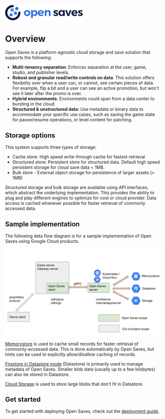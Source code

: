 <img src="images/Full-Color-Logo.svg" width="50%" />

# Overview

Open Saves is a platform-agnostic cloud storage and save solution that supports the following:

*  **Multi-tenancy separation**: Enforces separation at the user, game, studio, and publisher levels.
*  **Robust and granular read/write controls on data**: This solution offers flexibility over when a user can, or cannot, see certain pieces of data. For example, flip a bit and a user can see an active promotion, but won't see it later after the promo is over.
*  **Hybrid environments**: Environments could span from a data center to bursting in the cloud.
*  **Structured & unstructured data**: Use metadata or binary data to accommodate your specific use cases, such as saving the game state for pause/resume operations, or level content for patching.

## Storage options

This system supports three types of storage:

*  Cache store: High speed write-through cache for fastest retrieval
*  Structured store: Persistent store for structured data. Default high speed persistent storage for cloud save data < 1MB.
*  Bulk store - External object storage for persistence of larger assets (> 1MB)

Structured storage and bulk storage are available using API interfaces, which abstract the underlying implementation. This provides the ability to plug and play different engines to optimize for cost or cloud provider. Data access is cached whenever possible for faster retrieval of commonly accessed data.

## Sample implementation

The following data flow diagram is for a sample implementation of Open Saves using Google Cloud products.

![Sample implementation](images/open-saves-flow-diagram.svg)
<!-- Source: https://docs.google.com/presentation/d/1zisi2ICUpS1BhrUEVX8Jbxd0I5agOclkwgekC8IbCgE/edit#slide=id.p -->

[Memorystore](https://cloud.google.com/memorystore) is used to cache small records for faster retrieval of commonly-accessed data. This is done automatically by Open Saves, but hints can be used to explicitly allow/disallow caching of records.

[Firestore in Datastore mode](https://cloud.google.com/datastore/docs) (Datastore) is primarily used to manage metadata of Open Saves. Smaller blob data (usually up to a few kilobytes) can also be stored in Datastore.

[Cloud Storage](https://cloud.google.com/storage) is used to store large blobs that don't fit in Datastore.

## Get started

To get started with deploying Open Saves, check out the [deployment guide](deploying.md).

